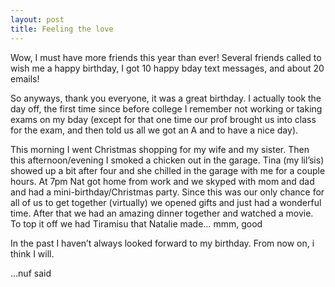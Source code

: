 ```yaml
---
layout: post
title: Feeling the love
---
```


Wow, I must have more friends this year than ever! Several friends
called to wish me a happy birthday, I got 10 happy bday text messages,
and about 20 emails!

So anyways, thank you everyone, it was a great birthday. I actually took
the day off, the first time since before college I remember not working
or taking exams on my bday (except for that one time our prof brought us
into class for the exam, and then told us all we got an A and to have a
nice day).

This morning I went Christmas shopping for my wife and my sister. Then
this afternoon/evening I smoked a chicken out in the garage. Tina (my
lil’sis) showed up a bit after four and she chilled in the garage with
me for a couple hours. At 7pm Nat got home from work and we skyped with
mom and dad and had a mini-birthday/Christmas party. Since this was our
only chance for all of us to get together (virtually) we opened gifts
and just had a wonderful time. After that we had an amazing dinner
together and watched a movie. To top it off we had Tiramisu that Natalie
made… mmm, good

In the past I haven’t always looked forward to my birthday. From now on,
i think I will.

…nuf said
